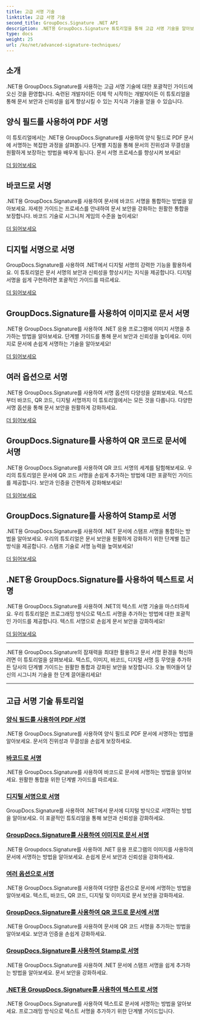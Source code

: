 ```yaml
---
title: 고급 서명 기술
linktitle: 고급 서명 기술
second_title: GroupDocs.Signature .NET API
description: .NET용 GroupDocs.Signature 튜토리얼을 통해 고급 서명 기술을 알아보세요. 바코드, 디지털 등을 사용하여 PDF, 이미지, 문서에 원활하게 서명하세요.
type: docs
weight: 25
url: /ko/net/advanced-signature-techniques/
---
```

## 소개

.NET용 GroupDocs.Signature를 사용하는 고급 서명 기술에 대한 포괄적인 가이드에 오신 것을 환영합니다. 숙련된 개발자이든 이제 막 시작하는 개발자이든 이 튜토리얼을 통해 문서 보안과 신뢰성을 쉽게 향상시킬 수 있는 지식과 기술을 얻을 수 있습니다.

## 양식 필드를 사용하여 PDF 서명

이 튜토리얼에서는 .NET용 GroupDocs.Signature를 사용하여 양식 필드로 PDF 문서에 서명하는 복잡한 과정을 살펴봅니다. 단계별 지침을 통해 문서의 진위성과 무결성을 원활하게 보장하는 방법을 배우게 됩니다. 문서 서명 프로세스를 향상시켜 보세요!

[더 읽어보세요](./sign-pdf-form-field/)

## 바코드로 서명

.NET용 GroupDocs.Signature를 사용하여 문서에 바코드 서명을 통합하는 방법을 알아보세요. 자세한 가이드는 프로세스를 안내하여 문서 보안을 강화하는 원활한 통합을 보장합니다. 바코드 기술로 시그니처 게임의 수준을 높이세요!

[더 읽어보세요](./sign-with-barcode/)

## 디지털 서명으로 서명

GroupDocs.Signature를 사용하여 .NET에서 디지털 서명의 강력한 기능을 활용하세요. 이 튜토리얼은 문서 서명의 보안과 신뢰성을 향상시키는 지식을 제공합니다. 디지털 서명을 쉽게 구현하려면 포괄적인 가이드를 따르세요.

[더 읽어보세요](./sign-with-digital/)

## GroupDocs.Signature를 사용하여 이미지로 문서 서명

.NET용 GroupDocs.Signature를 사용하여 .NET 응용 프로그램에 이미지 서명을 추가하는 방법을 알아보세요. 단계별 가이드를 통해 문서 보안과 신뢰성을 높이세요. 이미지로 문서에 손쉽게 서명하는 기술을 알아보세요!

[더 읽어보세요](./sign-with-image/)

## 여러 옵션으로 서명

.NET용 GroupDocs.Signature를 사용하여 서명 옵션의 다양성을 살펴보세요. 텍스트부터 바코드, QR 코드, 디지털 서명까지 이 튜토리얼에서는 모든 것을 다룹니다. 다양한 서명 옵션을 통해 문서 보안을 원활하게 강화하세요.

[더 읽어보세요](./sign-with-multiple-options/)

## GroupDocs.Signature를 사용하여 QR 코드로 문서에 서명

.NET용 GroupDocs.Signature를 사용하여 QR 코드 서명의 세계를 탐험해보세요. 우리의 튜토리얼은 문서에 QR 코드 서명을 손쉽게 추가하는 방법에 대한 포괄적인 가이드를 제공합니다. 보안과 인증을 간편하게 강화해보세요!

[더 읽어보세요](./sign-with-qr-code/)

## GroupDocs.Signature를 사용하여 Stamp로 서명

.NET용 GroupDocs.Signature를 사용하여 .NET 문서에 스탬프 서명을 통합하는 방법을 알아보세요. 우리의 튜토리얼은 문서 보안을 원활하게 강화하기 위한 단계별 접근 방식을 제공합니다. 스탬프 기술로 서명 능력을 높여보세요!

[더 읽어보세요](./sign-with-stamp/)

## .NET용 GroupDocs.Signature를 사용하여 텍스트로 서명

.NET용 GroupDocs.Signature를 사용하여 .NET의 텍스트 서명 기술을 마스터하세요. 우리 튜토리얼은 프로그래밍 방식으로 텍스트 서명을 추가하는 방법에 대한 포괄적인 가이드를 제공합니다. 텍스트 서명으로 손쉽게 문서 보안을 강화하세요!

[더 읽어보세요](./sign-with-text/)

---

.NET용 GroupDocs.Signature의 잠재력을 최대한 활용하고 문서 서명 환경을 혁신하려면 이 튜토리얼을 살펴보세요. 텍스트, 이미지, 바코드, 디지털 서명 등 무엇을 추가하든 당사의 단계별 가이드는 원활한 통합과 강화된 보안을 보장합니다. 오늘 뛰어들어 당신의 시그니처 기술을 한 단계 끌어올리세요!

---

## 고급 서명 기술 튜토리얼
### [양식 필드를 사용하여 PDF 서명](./sign-pdf-form-field/)
.NET용 GroupDocs.Signature를 사용하여 양식 필드로 PDF 문서에 서명하는 방법을 알아보세요. 문서의 진위성과 무결성을 손쉽게 보장하세요.
### [바코드로 서명](./sign-with-barcode/)
.NET용 GroupDocs.Signature를 사용하여 바코드로 문서에 서명하는 방법을 알아보세요. 원활한 통합을 위한 단계별 가이드를 따르세요.
### [디지털 서명으로 서명](./sign-with-digital/)
GroupDocs.Signature를 사용하여 .NET에서 문서에 디지털 방식으로 서명하는 방법을 알아보세요. 이 포괄적인 튜토리얼을 통해 보안과 신뢰성을 강화하세요.
### [GroupDocs.Signature를 사용하여 이미지로 문서 서명](./sign-with-image/)
.NET용 Groupdocs.Signature를 사용하여 .NET 응용 프로그램의 이미지를 사용하여 문서에 서명하는 방법을 알아보세요. 손쉽게 문서 보안과 신뢰성을 강화하세요.
### [여러 옵션으로 서명](./sign-with-multiple-options/)
.NET용 GroupDocs.Signature를 사용하여 다양한 옵션으로 문서에 서명하는 방법을 알아보세요. 텍스트, 바코드, QR 코드, 디지털 및 이미지로 문서 보안을 강화하세요.
### [GroupDocs.Signature를 사용하여 QR 코드로 문서에 서명](./sign-with-qr-code/)
.NET용 GroupDocs.Signature를 사용하여 문서에 QR 코드 서명을 추가하는 방법을 알아보세요. 보안과 인증을 손쉽게 강화하세요.
### [GroupDocs.Signature를 사용하여 Stamp로 서명](./sign-with-stamp/)
.NET용 GroupDocs.Signature를 사용하여 .NET 문서에 스탬프 서명을 쉽게 추가하는 방법을 알아보세요. 문서 보안을 강화하세요.
### [.NET용 GroupDocs.Signature를 사용하여 텍스트로 서명](./sign-with-text/)
.NET용 GroupDocs.Signature를 사용하여 텍스트로 문서에 서명하는 방법을 알아보세요. 프로그래밍 방식으로 텍스트 서명을 추가하기 위한 단계별 가이드입니다.
